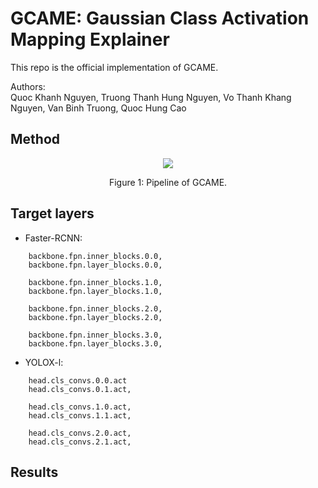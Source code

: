 # GCAME: Gaussian Class Activation Mapping Explainer
This repo is the official implementation of GCAME.

Authors:
<br>
Quoc Khanh Nguyen, Truong Thanh Hung Nguyen, Vo Thanh Khang Nguyen, Van Binh Truong, Quoc Hung Cao

## Method
<div align="center">
  <img src="GCAME\figures\method.png">
</div>
<p align="center">
  Figure 1: Pipeline of GCAME.
</p>

## Target layers
- Faster-RCNN:
```
    backbone.fpn.inner_blocks.0.0,
    backbone.fpn.layer_blocks.0.0,

    backbone.fpn.inner_blocks.1.0,
    backbone.fpn.layer_blocks.1.0,

    backbone.fpn.inner_blocks.2.0,
    backbone.fpn.layer_blocks.2.0,

    backbone.fpn.inner_blocks.3.0,
    backbone.fpn.layer_blocks.3.0,
```

- YOLOX-l:
```
    head.cls_convs.0.0.act
    head.cls_convs.0.1.act,

    head.cls_convs.1.0.act,
    head.cls_convs.1.1.act,

    head.cls_convs.2.0.act,
    head.cls_convs.2.1.act,
```

## Results